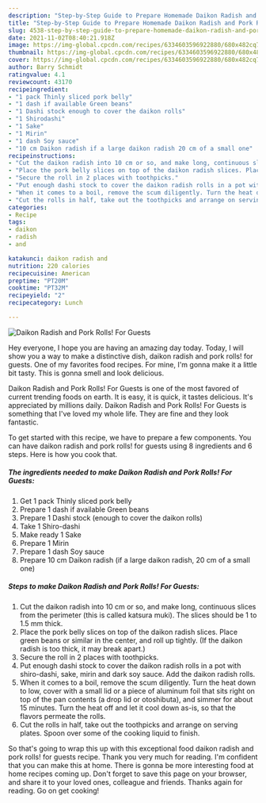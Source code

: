 ```yaml
---
description: "Step-by-Step Guide to Prepare Homemade Daikon Radish and Pork Rolls! For Guests"
title: "Step-by-Step Guide to Prepare Homemade Daikon Radish and Pork Rolls! For Guests"
slug: 4538-step-by-step-guide-to-prepare-homemade-daikon-radish-and-pork-rolls-for-guests
date: 2021-11-02T08:40:21.918Z
image: https://img-global.cpcdn.com/recipes/6334603596922880/680x482cq70/daikon-radish-and-pork-rolls-for-guests-recipe-main-photo.jpg
thumbnail: https://img-global.cpcdn.com/recipes/6334603596922880/680x482cq70/daikon-radish-and-pork-rolls-for-guests-recipe-main-photo.jpg
cover: https://img-global.cpcdn.com/recipes/6334603596922880/680x482cq70/daikon-radish-and-pork-rolls-for-guests-recipe-main-photo.jpg
author: Barry Schmidt
ratingvalue: 4.1
reviewcount: 43170
recipeingredient:
- "1 pack Thinly sliced pork belly"
- "1 dash if available Green beans"
- "1 Dashi stock enough to cover the daikon rolls"
- "1 Shirodashi"
- "1 Sake"
- "1 Mirin"
- "1 dash Soy sauce"
- "10 cm Daikon radish if a large daikon radish 20 cm of a small one"
recipeinstructions:
- "Cut the daikon radish into 10 cm or so, and make long, continuous slices from the perimeter (this is called katsura muki). The slices should be 1 to 1.5 mm thick."
- "Place the pork belly slices on top of the daikon radish slices. Place green beans or similar in the center, and roll up tightly. (If the daikon radish is too thick, it may break apart.)"
- "Secure the roll in 2 places with toothpicks."
- "Put enough dashi stock to cover the daikon radish rolls in a pot with shiro-dashi, sake, mirin and dark soy sauce. Add the daikon radish rolls."
- "When it comes to a boil, remove the scum diligently. Turn the heat down to low, cover with a small lid or a piece of aluminum foil that sits right on top of the pan contents (a drop lid or otoshibuta), and simmer for about 15 minutes. Turn the heat off and let it cool down as-is, so that the flavors permeate the rolls."
- "Cut the rolls in half, take out the toothpicks and arrange on serving plates. Spoon over some of the cooking liquid to finish."
categories:
- Recipe
tags:
- daikon
- radish
- and

katakunci: daikon radish and 
nutrition: 220 calories
recipecuisine: American
preptime: "PT20M"
cooktime: "PT32M"
recipeyield: "2"
recipecategory: Lunch

---
```



![Daikon Radish and Pork Rolls! For Guests](https://img-global.cpcdn.com/recipes/6334603596922880/680x482cq70/daikon-radish-and-pork-rolls-for-guests-recipe-main-photo.jpg)

Hey everyone, I hope you are having an amazing day today. Today, I will show you a way to make a distinctive dish, daikon radish and pork rolls! for guests. One of my favorites food recipes. For mine, I'm gonna make it a little bit tasty. This is gonna smell and look delicious.

Daikon Radish and Pork Rolls! For Guests is one of the most favored of current trending foods on earth. It is easy, it is quick, it tastes delicious. It's appreciated by millions daily. Daikon Radish and Pork Rolls! For Guests is something that I've loved my whole life. They are fine and they look fantastic.




To get started with this recipe, we have to prepare a few components. You can have daikon radish and pork rolls! for guests using 8 ingredients and 6 steps. Here is how you cook that.

<!--inarticleads1-->

##### The ingredients needed to make Daikon Radish and Pork Rolls! For Guests:

1. Get 1 pack Thinly sliced pork belly
1. Prepare 1 dash if available Green beans
1. Prepare 1 Dashi stock (enough to cover the daikon rolls)
1. Take 1 Shiro-dashi
1. Make ready 1 Sake
1. Prepare 1 Mirin
1. Prepare 1 dash Soy sauce
1. Prepare 10 cm Daikon radish (if a large daikon radish, 20 cm of a small one)




<!--inarticleads2-->

##### Steps to make Daikon Radish and Pork Rolls! For Guests:

1. Cut the daikon radish into 10 cm or so, and make long, continuous slices from the perimeter (this is called katsura muki). The slices should be 1 to 1.5 mm thick.
1. Place the pork belly slices on top of the daikon radish slices. Place green beans or similar in the center, and roll up tightly. (If the daikon radish is too thick, it may break apart.)
1. Secure the roll in 2 places with toothpicks.
1. Put enough dashi stock to cover the daikon radish rolls in a pot with shiro-dashi, sake, mirin and dark soy sauce. Add the daikon radish rolls.
1. When it comes to a boil, remove the scum diligently. Turn the heat down to low, cover with a small lid or a piece of aluminum foil that sits right on top of the pan contents (a drop lid or otoshibuta), and simmer for about 15 minutes. Turn the heat off and let it cool down as-is, so that the flavors permeate the rolls.
1. Cut the rolls in half, take out the toothpicks and arrange on serving plates. Spoon over some of the cooking liquid to finish.




So that's going to wrap this up with this exceptional food daikon radish and pork rolls! for guests recipe. Thank you very much for reading. I'm confident that you can make this at home. There is gonna be more interesting food at home recipes coming up. Don't forget to save this page on your browser, and share it to your loved ones, colleague and friends. Thanks again for reading. Go on get cooking!
